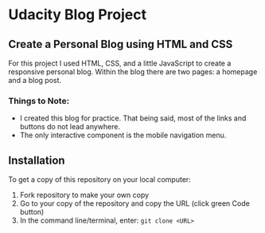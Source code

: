 # Udacity Blog Project

## Create a Personal Blog using HTML and CSS

For this project I used HTML, CSS, and a little JavaScript to create a responsive personal blog. Within the blog there are two pages: a homepage and a blog post.

### Things to Note:

- I created this blog for practice. That being said, most of the links and buttons do not lead anywhere.
- The only interactive component is the mobile navigation menu.

## Installation

To get a copy of this repository on your local computer:
1. Fork repository to make your own copy
2. Go to your copy of the repository and copy the URL (click green Code button)
3. In the command line/terminal, enter: ```git clone <URL>```
